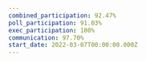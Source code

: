 ```yaml
---
combined_participation: 92.47%
poll_participation: 91.03%
exec_participation: 100%
communication: 97.70%
start_date: 2022-03-07T00:00:00.000Z
---
```

